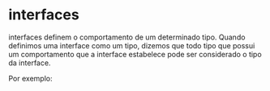 # interfaces

interfaces definem o comportamento de um determinado tipo. Quando definimos uma
interface como um tipo, dizemos que todo tipo que possui um comportamento que a interface
estabelece pode ser considerado o tipo da interface.

Por exemplo:



